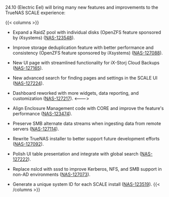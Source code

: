 &NewLine;

24.10 (Electric Eel) will bring many new features and improvements to the TrueNAS SCALE experience:

{{< columns >}}
* Expand a RaidZ pool with individual disks (OpenZFS feature sponsored by iXsystems) ([NAS-123548](https://ixsystems.atlassian.net/browse/NAS-123548)).

* Improve storage deduplication feature with better performance and consistency (OpenZFS feature sponsored by iXsystems) ([NAS-127088](https://ixsystems.atlassian.net/browse/NAS-127088)).

* New UI page with streamlined functionality for iX-Storj Cloud Backups ([NAS-127165](https://ixsystems.atlassian.net/browse/NAS-127165)).

* New advanced search for finding pages and settings in the SCALE UI ([NAS-127224](https://ixsystems.atlassian.net/browse/NAS-127224)).

* Dashboard reworked with more widgets, data reporting, and customization ([NAS-127217](https://ixsystems.atlassian.net/browse/NAS-127217)).
<--->
* Align Enclosure Management code with CORE and improve the feature's performance ([NAS-123474](https://ixsystems.atlassian.net/browse/NAS-123474)).

* Preserve SMB alternate data streams when ingesting data from remote servers ([NAS-127114](https://ixsystems.atlassian.net/browse/NAS-127114)).

* Rewrite TrueNAS installer to better support future development efforts ([NAS-127092](https://ixsystems.atlassian.net/browse/NAS-127092)).

* Polish UI table presentation and integrate with global search ([NAS-127222](https://ixsystems.atlassian.net/browse/NAS-127222)).

* Replace nslcd with sssd to improve Kerberos, NFS, and SMB support in non-AD environments ([NAS-127073](https://ixsystems.atlassian.net/browse/NAS-127073)).

* Generate a unique system ID for each SCALE install ([NAS-123519](https://ixsystems.atlassian.net/browse/NAS-123519)).
{{< /columns >}}
